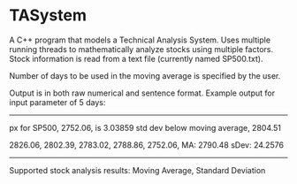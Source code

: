 # TASystem

A C++ program that models a Technical Analysis System. Uses multiple running threads to mathematically analyze stocks using multiple factors. Stock information is read from a text file (currently named SP500.txt).

Number of days to be used in the moving average is specified by the user.

Output is in both raw numerical and sentence format. 
Example output for input parameter of 5 days:
- - - - - - - - - - - - - - - -
px for SP500, 2752.06, is 3.03859 std dev below moving average, 2804.51

2826.06, 2802.39, 2783.02, 2788.86, 2752.06,
MA: 2790.48
sDev: 24.2576
- - - - - - - - - - - - - - - -
Supported stock analysis results: Moving Average, Standard Deviation

